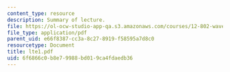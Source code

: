 ```yaml
---
content_type: resource
description: Summary of lecture.
file: https://ol-ocw-studio-app-qa.s3.amazonaws.com/courses/12-802-wave-motions-in-the-ocean-and-atmosphere-spring-2004/6f6866c0b8e79988bd019ca4fdaedb36_lte1.pdf
file_type: application/pdf
parent_uid: e66f8387-cc3a-8c27-8919-f58595a7d8c0
resourcetype: Document
title: lte1.pdf
uid: 6f6866c0-b8e7-9988-bd01-9ca4fdaedb36
---
```

